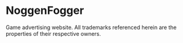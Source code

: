 # NoggenFogger
Game advertising website. 
All trademarks referenced herein are the properties of their respective owners.

